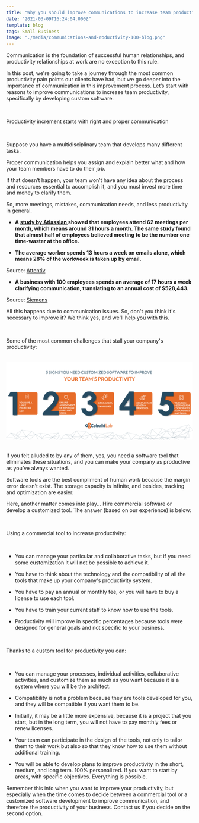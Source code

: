 ```yaml
---
title: "Why you should improve communications to increase team productivity by developing custom software"
date: "2021-03-09T16:24:04.000Z"
template: blog
tags: Small Business
image: "./media/communications-and-roductivity-100-blog.png"
---
```


Communication is the foundation of successful human relationships, and productivity relationships at work are no exception to this rule. 

In this post, we're going to take a journey through the most common productivity pain points our clients have had, but we go deeper into the importance of communication in this improvement process. Let’s start with reasons to improve communications to increase team productivity, specifically by developing custom software. 

<Br>

<title-2>Productivity increment starts with right and proper communication</title-2>

<Br>
  
Suppose you have a multidisciplinary team that develops many different tasks.

Proper communication helps you assign and explain better what and how your team members have to do their job.

If that doesn’t happen, your team won’t have any idea about the process and resources essential to accomplish it, and you must invest more time and money to clarify them.

So, more meetings, mistakes, communication needs, and less productivity in general.

* **A <a target="_blank" href="https://www.atlassian.com/time-wasting-at-work-infographic">  study by Atlassian </a> showed that employees attend 62 meetings per month, which means around 31 hours a month. The same study found that almost half of employees believed meeting to be the number one time-waster at the office.**

* **The average worker spends 13 hours a week on emails alone, which means 28% of the workweek is taken up by email.**

Source: <a target="_blank" href="http://attentiv.com/email-takes-time/">  Attentiv</a>

* **A business with 100 employees spends an average of 17 hours a week clarifying communication, translating to an annual cost of $528,443.** 

Source: <a target="_blank" href="https://www.linkedin.com/pulse/four-steps-avoid-miscommunication-stacey-hanke/">   Siemens</a>

All this happens due to communication issues. So, don't you think it's necessary to improve it? We think yes, and we'll help you with this.

<Br>

<title-2>Some of the most common challenges that stall your company's productivity:</title-2>
  
<Br>

<center>

<img src="./media/SIGNS-OF-PRODUCTIVITY-ISSUES-100.jpg">

</center>

<Br>
  
If you felt alluded to by any of them, yes, you need a software tool that eliminates these situations, and you can make your company as productive as you’ve always wanted. 

Software tools are the best compliment of human work because the margin error doesn’t exist. The storage capacity is infinite, and besides, tracking and optimization are easier.

Here, another matter comes into play... Hire commercial software or develop a customized tool. The answer (based on our experience) is below: 

<Br>

<title-2>Using a commercial tool to increase productivity:</title-2>

<Br>

* You can manage your particular and collaborative tasks, but if you need some customization it will not be possible to achieve it. 

* You have to think about the technology and the compatibility of all the tools that make up your company's productivity system. 

* You have to pay an annual or monthly fee, or you will have to buy a license to use each tool. 

* You have to train your current staff to know how to use the tools. 

* Productivity will improve in specific percentages because tools were designed for general goals and not specific to your business. 

<Br>

<title-2>Thanks to a custom tool for productivity you can:</title-2>

<Br>

* You can manage your processes, individual activities, collaborative activities, and customize them as much as you want because it is a system where you will be the architect. 

* Compatibility is not a problem because they are tools developed for you, and they will be compatible if you want them to be. 

* Initially, it may be a little more expensive, because it is a project that you start, but in the long term, you will not have to pay monthly fees or renew licenses. 

* Your team can participate in the design of the tools, not only to tailor them to their work but also so that they know how to use them without additional training. 

* You will be able to develop plans to improve productivity in the short, medium, and long term. 100% personalized. If you want to start by areas, with specific objectives. Everything is possible. 

Remember this info when you want to improve your productivity, but especially when the time comes to decide between a commercial tool or a customized software development to improve communication, and therefore the productivity of your business. Contact us if you decide on the second option. 
